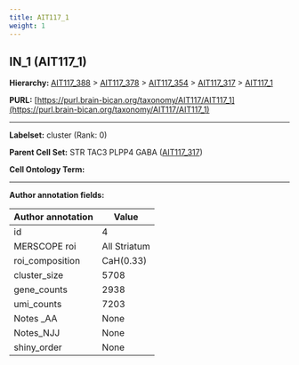 ```yaml
---
title: AIT117_1
weight: 1
---
```

## IN_1 (AIT117_1)
<b>Hierarchy: </b>
[AIT117_388](../AIT117_388) >
[AIT117_378](../AIT117_378) >
[AIT117_354](../AIT117_354) >
[AIT117_317](../AIT117_317) >
[AIT117_1](../AIT117_1)

**PURL:** [https://purl.brain-bican.org/taxonomy/AIT117/AIT117_1](https://purl.brain-bican.org/taxonomy/AIT117/AIT117_1)

---


**Labelset:** cluster (Rank: 0)

**Parent Cell Set:** STR TAC3 PLPP4 GABA ([AIT117_317](../AIT117_317))



**Cell Ontology Term:** 

[MARKER GENES.]: #


---

[TRANSFERRED ANNOTATIONS.]: #


[AUTHOR ANNOTATION FIELDS.]: #


**Author annotation fields:**

| Author annotation | Value |
|-------------------|-------|
|id|4|
|MERSCOPE roi|All Striatum|
|roi_composition|CaH(0.33) | CaB(0.2) | PuR(0.13) | PuC(0.11) | CaT(0.1) | NAC(0.06)|
|cluster_size|5708|
|gene_counts|2938|
|umi_counts|7203|
|Notes _AA|None|
|Notes_NJJ|None|
|shiny_order|None|
